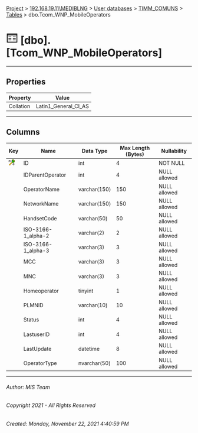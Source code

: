 #### 

[Project](../../../../index.md) > [192.168.19.11\\MEDIBLNG](../../../index.md) > [User databases](../../index.md) > [TIMM_COMUNS](../index.md) > [Tables](Tables.md) > dbo.Tcom_WNP_MobileOperators

# ![Tables](../../../../Images/Table32.png) [dbo].[Tcom_WNP_MobileOperators]

---

## <a name="#properties"></a>Properties

| Property | Value |
|---|---|
| Collation | Latin1_General_CI_AS |


---

## <a name="#columns"></a>Columns

| Key | Name | Data Type | Max Length (Bytes) | Nullability |
|---|---|---|---|---|
| [![Cluster Primary Key PK_Tcom_WNP_MobileOperators: ID](../../../../Images/pkcluster.png)](#indexes) | ID | int | 4 | NOT NULL |
|  | IDParentOperator | int | 4 | NULL allowed |
|  | OperatorName | varchar(150) | 150 | NULL allowed |
|  | NetworkName | varchar(150) | 150 | NULL allowed |
|  | HandsetCode | varchar(50) | 50 | NULL allowed |
|  | ISO-3166-1_alpha-2 | varchar(2) | 2 | NULL allowed |
|  | ISO-3166-1_alpha-3 | varchar(3) | 3 | NULL allowed |
|  | MCC | varchar(3) | 3 | NULL allowed |
|  | MNC | varchar(3) | 3 | NULL allowed |
|  | Homeoperator | tinyint | 1 | NULL allowed |
|  | PLMNID | varchar(10) | 10 | NULL allowed |
|  | Status | int | 4 | NULL allowed |
|  | LastuserID | int | 4 | NULL allowed |
|  | LastUpdate | datetime | 8 | NULL allowed |
|  | OperatorType | nvarchar(50) | 100 | NULL allowed |


---

###### Author:  MIS Team

###### Copyright 2021 - All Rights Reserved

###### Created: Monday, November 22, 2021 4:40:59 PM

